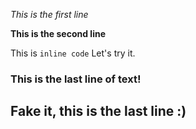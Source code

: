 *This is the first line*

**This is the second line**

This is `inline code`
Let's try it.

### This is the last line of text! 

## Fake it, this is the last line :)
